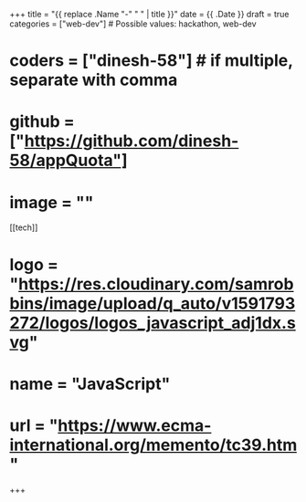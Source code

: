 +++
title = "{{ replace .Name "-" " " | title }}"
date = {{ .Date }}
draft = true
categories = ["web-dev"]     # Possible values: hackathon, web-dev
# coders = ["dinesh-58"]     # if multiple, separate with comma
# github = ["https://github.com/dinesh-58/appQuota"]
# image = ""

[[tech]]
# logo = "https://res.cloudinary.com/samrobbins/image/upload/q_auto/v1591793272/logos/logos_javascript_adj1dx.svg"
# name = "JavaScript"
# url = "https://www.ecma-international.org/memento/tc39.htm"
+++
<!--
Meant to be used with the hugo-developer-portfolio theme
The [[tech]] item can be repeated.
-->
